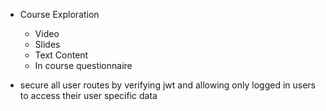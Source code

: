 - Course Exploration

  - Video
  - Slides
  - Text Content
  - In course questionnaire

- secure all user routes by verifying jwt and allowing only logged in users to access their user specific data
